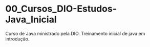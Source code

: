# 00_Cursos_DIO-Estudos-Java_Inicial
Curso de Java ministrado pela DIO. Treinamento inicial de java em introdução.
